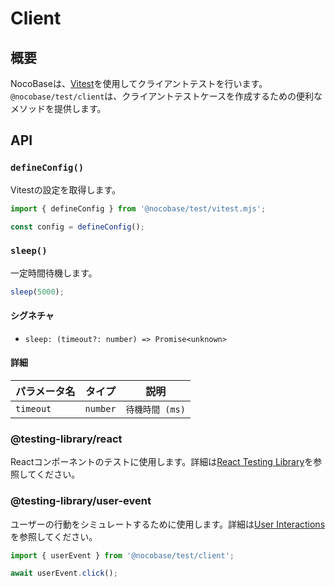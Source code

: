 # Client

## 概要

NocoBaseは、<a href="https://vitest.dev/" target="_blank">Vitest</a>を使用してクライアントテストを行います。`@nocobase/test/client`は、クライアントテストケースを作成するための便利なメソッドを提供します。

## API

### `defineConfig()`

Vitestの設定を取得します。

```ts
import { defineConfig } from '@nocobase/test/vitest.mjs';

const config = defineConfig();
```

### `sleep()`

一定時間待機します。

```ts
sleep(5000);
```

#### シグネチャ

- `sleep: (timeout?: number) => Promise<unknown>`

#### 詳細

| パラメータ名 | タイプ   | 説明            |
| ------------ | -------- | --------------- |
| `timeout`    | `number` | `待機時間 (ms)` |

### @testing-library/react

Reactコンポーネントのテストに使用します。詳細は<a href="https://testing-library.com/docs/react-testing-library/intro" target="_blank">React Testing Library</a>を参照してください。

### @testing-library/user-event

ユーザーの行動をシミュレートするために使用します。詳細は<a href="https://testing-library.com/docs/user-event/intro/" target="_blank">User Interactions</a>を参照してください。

```ts
import { userEvent } from '@nocobase/test/client';

await userEvent.click();
```